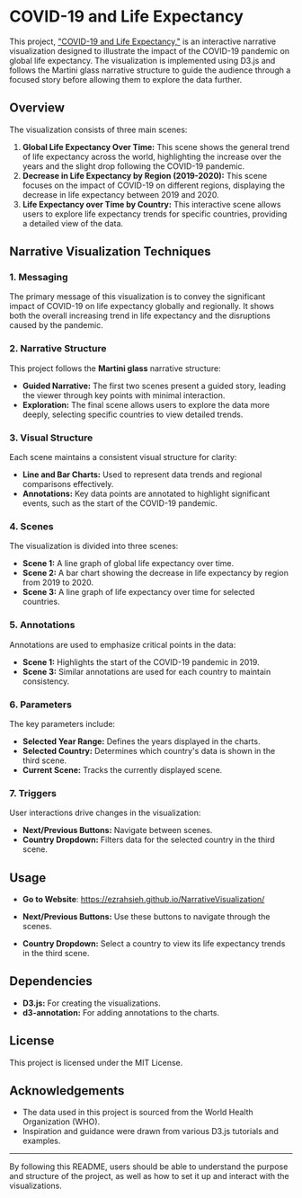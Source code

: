 # COVID-19 and Life Expectancy

This project, ["COVID-19 and Life Expectancy,"](https://ezrahsieh.github.io/NarrativeVisualization/) is an interactive narrative visualization designed to illustrate the impact of the COVID-19 pandemic on global life expectancy. The visualization is implemented using D3.js and follows the Martini glass narrative structure to guide the audience through a focused story before allowing them to explore the data further.

## Overview

The visualization consists of three main scenes:
1. **Global Life Expectancy Over Time:** This scene shows the general trend of life expectancy across the world, highlighting the increase over the years and the slight drop following the COVID-19 pandemic.
2. **Decrease in Life Expectancy by Region (2019-2020):** This scene focuses on the impact of COVID-19 on different regions, displaying the decrease in life expectancy between 2019 and 2020.
3. **Life Expectancy over Time by Country:** This interactive scene allows users to explore life expectancy trends for specific countries, providing a detailed view of the data.

## Narrative Visualization Techniques

### 1. Messaging

The primary message of this visualization is to convey the significant impact of COVID-19 on life expectancy globally and regionally. It shows both the overall increasing trend in life expectancy and the disruptions caused by the pandemic.

### 2. Narrative Structure

This project follows the **Martini glass** narrative structure:
- **Guided Narrative:** The first two scenes present a guided story, leading the viewer through key points with minimal interaction.
- **Exploration:** The final scene allows users to explore the data more deeply, selecting specific countries to view detailed trends.

### 3. Visual Structure

Each scene maintains a consistent visual structure for clarity:
- **Line and Bar Charts:** Used to represent data trends and regional comparisons effectively.
- **Annotations:** Key data points are annotated to highlight significant events, such as the start of the COVID-19 pandemic.

### 4. Scenes

The visualization is divided into three scenes:
- **Scene 1:** A line graph of global life expectancy over time.
- **Scene 2:** A bar chart showing the decrease in life expectancy by region from 2019 to 2020.
- **Scene 3:** A line graph of life expectancy over time for selected countries.

### 5. Annotations

Annotations are used to emphasize critical points in the data:
- **Scene 1:** Highlights the start of the COVID-19 pandemic in 2019.
- **Scene 3:** Similar annotations are used for each country to maintain consistency.

### 6. Parameters

The key parameters include:
- **Selected Year Range:** Defines the years displayed in the charts.
- **Selected Country:** Determines which country's data is shown in the third scene.
- **Current Scene:** Tracks the currently displayed scene.

### 7. Triggers

User interactions drive changes in the visualization:
- **Next/Previous Buttons:** Navigate between scenes.
- **Country Dropdown:** Filters data for the selected country in the third scene.

## Usage

- **Go to Website**: https://ezrahsieh.github.io/NarrativeVisualization/

- **Next/Previous Buttons:** Use these buttons to navigate through the scenes.
- **Country Dropdown:** Select a country to view its life expectancy trends in the third scene.

## Dependencies

- **D3.js:** For creating the visualizations.
- **d3-annotation:** For adding annotations to the charts.

## License

This project is licensed under the MIT License.

## Acknowledgements

- The data used in this project is sourced from the World Health Organization (WHO).
- Inspiration and guidance were drawn from various D3.js tutorials and examples.

---

By following this README, users should be able to understand the purpose and structure of the project, as well as how to set it up and interact with the visualizations.



